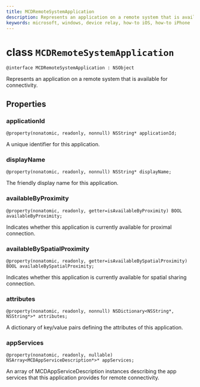 ```yaml
---
title: MCDRemoteSystemApplication
description: Represents an application on a remote system that is available for connectivity.
keywords: microsoft, windows, device relay, how-to iOS, how-to iPhone
---
```


# class `MCDRemoteSystemApplication` 

```
@interface MCDRemoteSystemApplication : NSObject
```  

Represents an application on a remote system that is available for connectivity.

## Properties

### applicationId
`@property(nonatomic, readonly, nonnull) NSString* applicationId;`

A unique identifier for this application.

### displayName
`@property(nonatomic, readonly, nonnull) NSString* displayName;`

The friendly display name for this application.

### availableByProximity
`@property(nonatomic, readonly, getter=isAvailableByProximity) BOOL availableByProximity;`

Indicates whether this application is currently available for proximal connection.

### availableBySpatialProximity
`@property(nonatomic, readonly, getter=isAvailableBySpatialProximity) BOOL availableBySpatialProximity;`

Indicates whether this application is currently available for spatial sharing connection.

### attributes
`@property(nonatomic, readonly, nonnull) NSDictionary<NSString*, NSString*>* attributes;`

A dictionary of key/value pairs defining the attributes of this application.

### appServices
`@property(nonatomic, readonly, nullable) NSArray<MCDAppServiceDescription*>* appServices;`

An array of MCDAppServiceDescription instances describing the app services that this application provides for remote connectivity.
